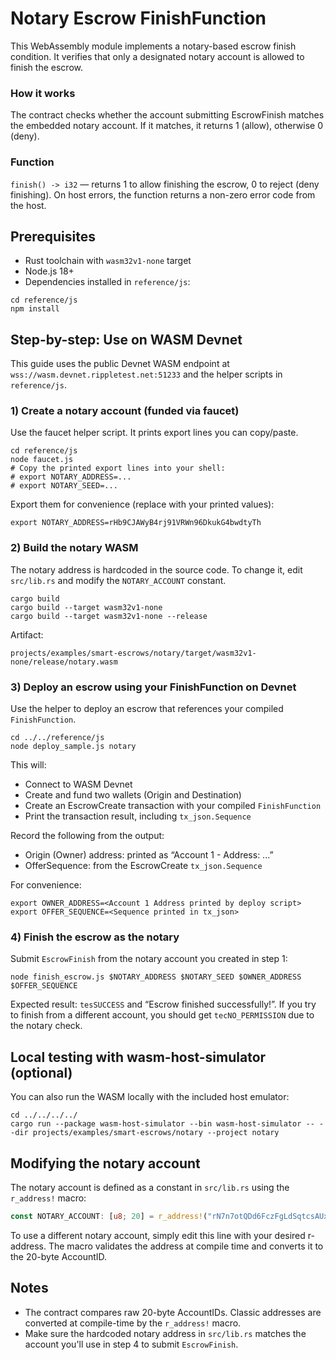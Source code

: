 # Notary Escrow FinishFunction

This WebAssembly module implements a notary-based escrow finish condition. It verifies that only a designated notary
account is allowed to finish the escrow.

### How it works

The contract checks whether the account submitting EscrowFinish matches the embedded notary account. If it matches, it
returns 1 (allow), otherwise 0 (deny).

### Function

`finish() -> i32` — returns 1 to allow finishing the escrow, 0 to reject (deny finishing). On host errors, the function
returns a non-zero error code from the host.

## Prerequisites

- Rust toolchain with `wasm32v1-none` target
- Node.js 18+
- Dependencies installed in `reference/js`:

```shell
cd reference/js
npm install
```

## Step-by-step: Use on WASM Devnet

This guide uses the public Devnet WASM endpoint at `wss://wasm.devnet.rippletest.net:51233` and the helper scripts in
`reference/js`.

### 1) Create a notary account (funded via faucet)

Use the faucet helper script. It prints export lines you can copy/paste.

```shell
cd reference/js
node faucet.js
# Copy the printed export lines into your shell:
# export NOTARY_ADDRESS=...
# export NOTARY_SEED=...
```

Export them for convenience (replace with your printed values):

```shell
export NOTARY_ADDRESS=rHb9CJAWyB4rj91VRWn96DkukG4bwdtyTh
```

### 2) Build the notary WASM

The notary address is hardcoded in the source code. To change it, edit `src/lib.rs` and modify the `NOTARY_ACCOUNT` constant.

```shell
cargo build
cargo build --target wasm32v1-none
cargo build --target wasm32v1-none --release
```

Artifact:

```
projects/examples/smart-escrows/notary/target/wasm32v1-none/release/notary.wasm
```

### 3) Deploy an escrow using your FinishFunction on Devnet

Use the helper to deploy an escrow that references your compiled `FinishFunction`.

```shell
cd ../../reference/js
node deploy_sample.js notary
```

This will:

- Connect to WASM Devnet
- Create and fund two wallets (Origin and Destination)
- Create an EscrowCreate transaction with your compiled `FinishFunction`
- Print the transaction result, including `tx_json.Sequence`

Record the following from the output:

- Origin (Owner) address: printed as “Account 1 - Address: ...”
- OfferSequence: from the EscrowCreate `tx_json.Sequence`

For convenience:

```shell
export OWNER_ADDRESS=<Account 1 Address printed by deploy script>
export OFFER_SEQUENCE=<Sequence printed in tx_json>
```

### 4) Finish the escrow as the notary

Submit `EscrowFinish` from the notary account you created in step 1:

```shell
node finish_escrow.js $NOTARY_ADDRESS $NOTARY_SEED $OWNER_ADDRESS $OFFER_SEQUENCE
```

Expected result: `tesSUCCESS` and “Escrow finished successfully!”. If you try to finish from a different account, you
should get `tecNO_PERMISSION` due to the notary check.

## Local testing with wasm-host-simulator (optional)

You can also run the WASM locally with the included host emulator:

```shell
cd ../../../../
cargo run --package wasm-host-simulator --bin wasm-host-simulator -- --dir projects/examples/smart-escrows/notary --project notary
```

## Modifying the notary account

The notary account is defined as a constant in `src/lib.rs` using the `r_address!` macro:

```rust
const NOTARY_ACCOUNT: [u8; 20] = r_address!("rN7n7otQDd6FczFgLdSqtcsAUxDkw6fzRH");
```

To use a different notary account, simply edit this line with your desired r-address. The macro validates the address at compile time and converts it to the 20-byte AccountID.

## Notes

- The contract compares raw 20-byte AccountIDs. Classic addresses are converted at compile-time by the `r_address!` macro.
- Make sure the hardcoded notary address in `src/lib.rs` matches the account you'll use in step 4 to submit `EscrowFinish`.
